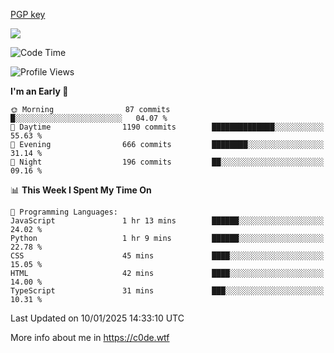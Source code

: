 [PGP key](https://c0de.wtf/urwq.asc)

<a href="https://wakatime.com"><img src="https://wakatime.com/share/@c0dezin/b7f18a7c-ab3a-40b8-8bc7-b1b7bf71f1d6.svg" /></a>

<!--START_SECTION:waka-->
![Code Time](http://img.shields.io/badge/Code%20Time-167%20hrs%208%20mins-blue)

![Profile Views](http://img.shields.io/badge/Profile%20Views-0-blue)

**I'm an Early 🐤** 

```text
🌞 Morning                87 commits          █░░░░░░░░░░░░░░░░░░░░░░░░   04.07 % 
🌆 Daytime                1190 commits        ██████████████░░░░░░░░░░░   55.63 % 
🌃 Evening                666 commits         ████████░░░░░░░░░░░░░░░░░   31.14 % 
🌙 Night                  196 commits         ██░░░░░░░░░░░░░░░░░░░░░░░   09.16 % 
```


📊 **This Week I Spent My Time On** 

```text
💬 Programming Languages: 
JavaScript               1 hr 13 mins        ██████░░░░░░░░░░░░░░░░░░░   24.02 % 
Python                   1 hr 9 mins         ██████░░░░░░░░░░░░░░░░░░░   22.78 % 
CSS                      45 mins             ████░░░░░░░░░░░░░░░░░░░░░   15.05 % 
HTML                     42 mins             ████░░░░░░░░░░░░░░░░░░░░░   14.00 % 
TypeScript               31 mins             ███░░░░░░░░░░░░░░░░░░░░░░   10.31 % 
```


 Last Updated on 10/01/2025 14:33:10 UTC
<!--END_SECTION:waka-->

More info about me in https://c0de.wtf
